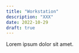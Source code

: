 ```yaml
---
title: "Workstation"
description: "XXX"
date: 2022-10-29
draft: true
---
```


Lorem ipsum dolor sit amet.
